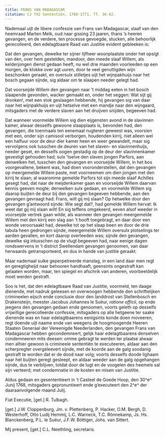 ```yaml
---
title: FRANS VAN MADAGASCAR
citation: CJ 792 Sententiën, 1768-1771, ff. 36-42.
---
```


Nademaal uijt de libere confessie van Frans van Madagascar, slaaf van den heemraad Marten Melk, oud naar gissing 23 jaaren, thans ’s heeren gevangen, en de verdere, ten processe gevoegde, stucken, alle behoorlijk gerecolleerd, den edelagtbaare Raad van Justitie evident gebleeken is:

Dat den gevangen, dewelke ter sijner lijfheer woonplaatste onder het opsigt van den, over hem gestelden, mandoor, den meede slaaf Willem, als kelderjongen dienst gedaan heeft, nu wel drie maanden voorleeden op een morgen, de klokke over agt uuren, door te veel genuttigden wijn beschonken geraakt, en oversulx stilletjes uijt het wijnpakhuijs naar het bosch gegaan sijnde, sig aldaar om te slaapen needer gelegt had.

Dat voorseijde Willem den gevangen naar ’t middag eeten in het bosch slaapende gevonden, wacker gemaakt en, onder het seggen: Wat sijt gij dronken!, met een stok geslaagen hebbende, hij gevangen sig van daar naar het wijnpakhuijs en uijt hetselve met een mandje naar den wijngaard, mitsgaders met de verdere slaven aan het druijven snijden, begeeven had.

Dat wanneer voormelde Willem sig dien eijgensten avond in de slavinnen kamer, alwaar desselfs gewoone slaapplaats is, bevonden had, den gevangen, die toenmaals ten eenemaal nugteren geweest was, voorsien met een, onder sijn camisool verborgen, houdenden kirrij, niet alleen wel een halfuur voor de deur dier kamer heen en weer gewandelt, maar sig vervolgens ook tusschen de deuren van het slaven- en slavinnenhuijs, needer geset, en desselfs oogen gestadig op de deur der slavinnenkamer gevestigt gehouden had; sulx ’tselve den slaven jongen Parfors, aan denwelken het, tusschen den gevangen en voorseijde Willem, in het bos voorgevallene, bekent was, had doen vooronderstellen, dat den gevangen op meergemelde Willem paste, met voorneemen om dien jongen met den kirrij te slaan; al waaromme gemelde Parfors tot sijn meede slaaf Achilles gesegt had, dat naar de meijdenkamer gaan en voorseijde Willem daarvan kennis geeven mogte; denwelken sulx gedaan, en voormelde Willem sig daarop buijten de deur bij den gevangen begeeven hebbende, aan den gevangen gevraagt had: Frans, wilt gij mij slaan? Op hetwelke door den gevangen g’antwoord sijnde: Wie segt dat?, had gemelde Willem hervat: Ik weet dat gij mij slaan wilt! En sig teffens omgekeerd, eeven alsof weeder in voorseijde vertrek gaan wilde, als wanneer den gevangen meergemelde Willem met den kirrij een slag aan ’t hooft toegebragt, en daar door een wonde veroorsaakt had, dewelke tot op het slaap been en door de drie tabula heen gedrongen sijnde, meergemelde Willem oversulx plotselings ter aarden gevallen, en kort daarop overleeden was; sijnde den gevangen, dewelke sig intusschen op de vlugt begeeven had, naar eenige dagen rondswervens in ’t district Swellendam gevangen genoomen, van daar herwaards getransporteerd, en dus in hande van justitie geraakt.

Maar nademaal sulke geperpetreerde manslag, in een land daar men regt en geregtigheijd naar behooren handhaaft, geensints ongestraft kan gelaaten worden, maar, ten spiegel en afschrik van anderen, voorbeeldelijk moet werden gestraft.

Soo is het, dat den edelagtbaare Raad van Justitie, voormeld, ten daage dienende, met nadruk geleesen en overwoogen hebbende den schriftelijken crimineelen eijsch ende conclusie door den landdrost van Stellenbosch en Drakensteijn, meester Jacobus Johannes le Suëur, *ratione officii*, op ende jeegens den gevangen gedaan ende genoomen, voorts geleth op desselfs vrijwillige gerecolleerde confessie, mitsgaders op alle hetgeene ter saake dienende was en haar edelagtbaarens eenigsints konde doen moveeren, regt doende uijt naame ende van weegens de hoogmoogende Heeren Staaten Generaal der Vereenigde Neederlanden, den gevangen Frans van Madagascar hebben gecondemneert, gelijk haar edelagtbaarens denselven condemneeren mits deesen: omme gebragt te werden ter plaatse alwaar men alhier gewoon is crimineele sententiën te executeeren, aldaar aan den scherpregter overgeleevert sijnde, met de koorde aan de galg soodanig gestraft te worden dat er de dood naar volg; voorts desselfs doode lighaam naar het buijten geregt gesleept, en aldaar weeder aan de galg opgehangen sijnde, dus te verblijven, totdat door de lugt en de voogelen des heemels sal sijn verteerd; met condemnatie in de kosten en misen van Justitie.

Aldus gedaan en gesententieert in ’t Casteel de Goede Hoop, den 30^e^ Junij 1768, mitsgaders gepronuntieert ende g’executeert den 2^e^ der daaraanvolgende maand Julij.

Fiat Executie, \[get.\] R. Tulbagh.

\[get.\] J.W. Cloppenburg, Jm. v. Plettenberg, P. Hacker, O.M. Bergh, D. Westerhoff, Otto Ludij Hemmij, L.C. Warneck, T.C. Rönnekamp, Js. Hs. Blanckenberg, P.L. le Suëur, J.F.W. Böttiger, Johs. van Sittert.

Mij present, \[get.\] C.L. Neethling, secretaris.